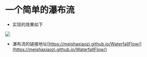 # 一个简单的瀑布流
- 实现的效果如下
<img src="jdfw.gif">

- 瀑布流的链接地址[https://meishaxiaozi.github.io/WaterfallFlow/](https://meishaxiaozi.github.io/WaterfallFlow/)


